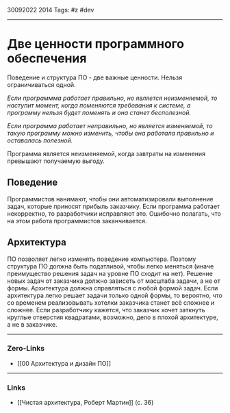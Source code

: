 30092022 2014
Tags: #z #dev

---
# Две ценности программного обеспечения

Поведение и структура ПО - две важные ценности. Нельзя ограничиваться одной.

*Если программма работает правильно, но является неизменяемой, то наступит момент, когда поменяются требования к системе, а программу нельзя будет поменять и она станет бесполезной.*

*Если программа работает неправильно, но является изменяемой, то такую программу можно изменить, чтобы она работала правильно и оставалась полезной.*

Программа является неизменяемой, когда завтраты на изменения превышают получаемую выгоду.

## Поведение

Программистов нанимают, чтобы они автоматизировали выполнение задач, которые приносят прибыль заказчику. Если программа работает некорректно, то разработчики исправляют это. Ошибочно полагать, что на этом работа программистов заканчивается.

## Архитектура

ПО позволяет легко изменять поведение компьютера. Поэтому структура ПО должна быть податливой, чтобы легко меняться (иначе преимущество решения задач на уровне ПО сходит на нет). Решение новых задач от заказчика должно зависеть от масштаба задачи, а не от формы. Архитектура должна справляться с любой формой задач. Если архитектура легко решает задачи только одной формы, то вероятно, что со временем реализовывать хотелки заказчика станет всё сложнее и сложнее. Если разработчику кажется, что заказчик хочет заткнуть круглые отверстия квадратами, возможно, дело в плохой архитектуре, а не в заказчике.

---
### Zero-Links
- [[00 Архитектура и дизайн ПО]]

---
### Links
- [[Чистая архитектура, Роберт Мартин]] (с. 36)